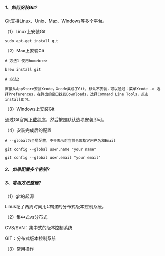 ##### 1、如何安装Git?

Git支持Linux、Unix、Mac、Windows等多个平台。

（1）Linux上安装Git

`sudo apt-get install git`

（2）Mac上安装Git

```
# 方法1 使用homebrew

brew install git

# 方法2

直接从AppStore安装Xcode，Xcode集成了Git，默认不安装，可以通过：菜单Xcode -> 选择Preferences，在弹出的窗口找到Downloads，选择Command Line Tools，点击install即可。
```

（3）Windows上安装Git

通过Git官网[下载程序](https://git-scm.com/downloads)，然后按照默认选项安装即可。

（4）安装完成后的配置

```
# --global为全局配置，不带表示对当前仓库指定用户名和Email

git config --global user.name "your name"

git config --global user.email "your email"
```

##### 2、如果配置多个密钥?

##### 3、常用方法整理?

（1）git的起源

Linus花了两周时间用C构建的分布式版本控制系统。

（2）集中式vs分布式

CVS/SVN：集中式的版本控制系统

GIT：分布式版本控制系统

（3）常用操作